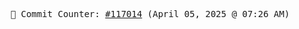 <p align="center">
    <samp>
        📮 Commit Counter: <a href="https://github.com/Javascript-void0/Javascript-void0/commits/main">#117014</a> (April 05, 2025 @ 07:26 AM)
    </samp>
</p>